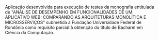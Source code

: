 Aplicação desenvolvida para execução de testes da monografia entitulada de "ANÁLISE DE DESEMPENHO EM FUNCIONALIDADES DE UM APLICATIVO WEB: COMPARANDO AS ARQUITETURAS MONOLÍTICA E MICROSSERVIÇOS" submetida à Fundação Universidade Federal de Rondônia como requisito parcial à obtenção do título de Bacharel em Ciência da Computação.
